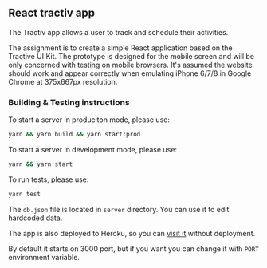 ## React tractiv app

The Tractiv app allows a user to track and schedule their activities.

The assignment is to create a simple React application based on the Tractive UI Kit.
The prototype is designed for the mobile screen and
will be only concerned with testing on mobile browsers. It's assumed the website should
work and appear correctly when emulating iPhone 6/7/8 in Google Chrome at 375x667px
resolution.

### Building & Testing instructions

<div>To start a server in produciton mode, please use:</div>

```sh
yarn && yarn build && yarn start:prod
```

<div>To start a server in development mode, please use:</div>

```sh
yarn && yarn start
```

<div>To run tests, please use:</div>

```sh
yarn test
```

The `db.json` file is located in `server` directory. You can use it to edit hardcoded data.

The app is also deployed to Heroku, so you can <a href="https://react-tractiv-app.herokuapp.com/">visit it</a> without deployment. 

By default it starts on 3000 port, but if you want you can change it with `PORT` environment variable.

